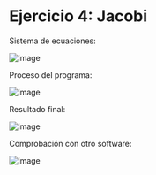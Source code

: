 # Ejercicio 4: Jacobi

Sistema de ecuaciones:

![image](https://github.com/22030130/Numerical-Methods-/assets/147437999/aff4c551-58c1-40e9-b349-d6c56754804c)

Proceso del programa:

![image](https://github.com/22030130/Numerical-Methods-/assets/147437999/1ead45e0-fbb8-4a1f-bb1f-c7475c7d07e9)

Resultado final:

![image](https://github.com/22030130/Numerical-Methods-/assets/147437999/96dbb40b-f382-46f5-8725-014227664aee)

Comprobación con otro software:

![image](https://github.com/22030130/Numerical-Methods-/assets/147437999/d2e4e4a1-23d3-4db2-a6bd-677b6da79308)



